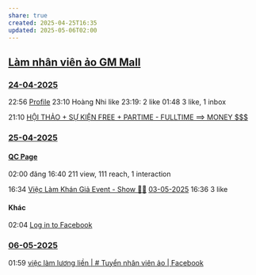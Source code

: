 ```yaml
---
share: true
created: 2025-04-25T16:35
updated: 2025-05-06T02:00
---
```


## [Làm nhân viên ảo GM Mall](../../%F0%9F%93%9CT%C3%A0i%20nguy%C3%AAn/%C3%9D%20t%C6%B0%E1%BB%9Fng%20ki%E1%BA%BFm%20ti%E1%BB%81n/3%20%C3%9D%20t%C6%B0%E1%BB%9Fng/C%C3%B4ng%20vi%E1%BB%87c%20th%E1%BB%9Di%20v%E1%BB%A5,%20c%E1%BB%99ng%20t%C3%A1c%20vi%C3%AAn/Cho%20nh%C3%A2n%20vi%C3%AAn,%20%C4%91%E1%BA%A1i%20l%C3%BD/GM%20Mall/L%C3%A0m%20nh%C3%A2n%20vi%C3%AAn%20%E1%BA%A3o.md)
### [24-04-2025](24-04-2025.md)
22:56 [Profile](https://www.facebook.com/qua.cau.the.sphere/posts/pfbid02pgkTzWTpwdkxQCBdBS8s5Az2ibsphKeWxUYYRr2dFzV8QjbSx2bEwCFrruKhtGYXl)
23:10 Hoàng Nhi like
23:19: 2 like
01:48 3 like, 1 inbox

21:10 [HỘI THẢO + SỰ KIỆN FREE + PARTIME - FULLTIME ==> MONEY $$$](https://www.facebook.com/groups/FreeAndMoney/posts/1854171198716281/)

### [25-04-2025](25-04-2025.md)
#### [QC Page](https://www.facebook.com/quacau.sphere/posts/pfbid02YNmihmJuZpgRZ2Stys6f42TNNTM2f4CtHKZu8NNWNAcxqFabCwApySjaNLNca6GBl)
02:00 đăng
16:40 211 view, 111 reach, 1 interaction

16:34 [Việc Làm Khán Giả Event - Show 👏😊](https://www.facebook.com/groups/2154702328080717/posts/3813612318856368/)
[03-05-2025](03-05-2025.md) 16:36 3 like
#### Khác
02:04 [Log in to Facebook](https://www.facebook.com/groups/1085777964949551/pending_posts/2639247499602582/)

### [06-05-2025](06-05-2025.md)
01:59 [việc làm lương liền \| # Tuyển nhân viên ảo \| Facebook](https://www.facebook.com/groups/216042540029525/posts/1038770124423425/)